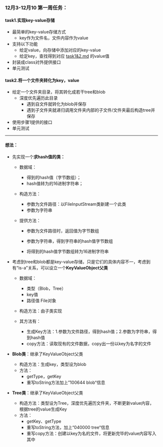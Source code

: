 ### 12月3-12月10 第一周任务：

#### task1.实现key-value存储

- 最简单的key-value存储方式
  - key作为文件名，文件内容作为value
- 支持以下功能
  - 给定value，向存储中添加对应的key-value
  - 给定key，查找得到对应 [task1&2.md](task1&2.md) 的value值
- 封装成class对外提供接口
- 单元测试

#### task2.将一个文件夹转化为key，value

- 给定一个文件夹目录，将其转化成若干tree和blob
  - 深度优先遍历此目录
    - 遇到自文件就转化为blob并保存
    - 遇到子文件夹就递归调用文件夹内部的子文件/文件夹最后构造tree并保存
- 使用步骤1提供的接口
- 单元测试

-----

#### 想法：

- 先实现一个**求hash值的类：**

  - 数据域：
    - 得到的hash值（字节数组）；
    - hash值转为的16进制字符串；
  - 构造方法：
    - 参数为文件路径：以FileInputStream类新建一个此类
    - 参数为字符串

  - 提供方法：

    - 参数为文件路径时，返回值为字节数组

    - 参数为字符串，得到字符串的hash值字节数组

    - 将得到的hash值字节数组转为16进制字符串

      

- 考虑到tree和blob都是key-value存储，只是它们的具体内容不一，考虑到有“is-a”关系，可以设立一个**KeyValueObject父类**

  - 数据域：
    - 类型（Blob，Tree）
    - key值 
    - 路径值 File对象
  - 构造方法：由子类实现

  - 其方法有：
    - 生成Key方法：1.参数为文件路径，得到hash值；2.参数为字符串，得到hash值
    - copy方法：读取现有的文件数据，copy出一份以key为名字的文件



- **Blob类**：继承了KeyValueObject父类
  - 构造方法：生成key，类型设为blob
  - 方法：
    - getType，getKey
    - 重写toString方法加上”100644 blob“信息
- **Tree类**：继承了KeyValueObject父类
  - 构造方法：类型设为Tree，深度优先遍历文件夹，不断更新value内容，根据tree的value生成Key
  - 方法：
    - getKey、getType
    - 重写toString方法，加上“040000 tree“信息
    - 重写copy方法：创建以key为名的文件，将更新完毕的value内容写入其中






